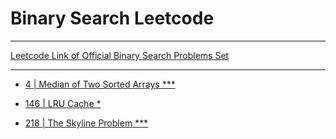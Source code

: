 # Binary Search Leetcode

---

[Leetcode Link of Official Binary Search Problems Set](https://leetcode.com/explore/learn/card/binary-search/)

---

- [4 | Median of Two Sorted Arrays \*\*\*](https://leetcode.com/problems/median-of-two-sorted-arrays/)

- [146 | LRU Cache \*](https://leetcode.com/problems/lru-cache/)

- [218 | The Skyline Problem \*\*\*](https://leetcode.com/problems/the-skyline-problem/)
